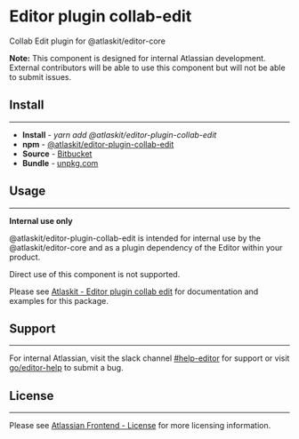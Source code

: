 # Editor plugin collab-edit

Collab Edit plugin for @atlaskit/editor-core

**Note:** This component is designed for internal Atlassian development.
External contributors will be able to use this component but will not be able to submit issues.

## Install
---
- **Install** - *yarn add @atlaskit/editor-plugin-collab-edit*
- **npm** - [@atlaskit/editor-plugin-collab-edit](https://www.npmjs.com/package/@atlaskit/editor-plugin-collab-edit)
- **Source** - [Bitbucket](https://bitbucket.org/atlassian/atlassian-frontend/src/master/packages/editor/editor-plugin-collab-edit)
- **Bundle** - [unpkg.com](https://unpkg.com/@atlaskit/editor-plugin-collab-edit/dist/)

## Usage
---
**Internal use only**

@atlaskit/editor-plugin-collab-edit is intended for internal use by the @atlaskit/editor-core and as a plugin dependency of the Editor within your product.

Direct use of this component is not supported.

Please see [Atlaskit - Editor plugin collab edit](https://atlaskit.atlassian.com/packages/editor/editor-plugin-collab-edit) for documentation and examples for this package.

## Support
---
For internal Atlassian, visit the slack channel [#help-editor](https://atlassian.slack.com/archives/CFG3PSQ9E) for support or visit [go/editor-help](https://go/editor-help) to submit a bug.
## License
---
 Please see [Atlassian Frontend - License](https://hello.atlassian.net/wiki/spaces/AF/pages/2589099144/Documentation#Platform-License) for more licensing information.
